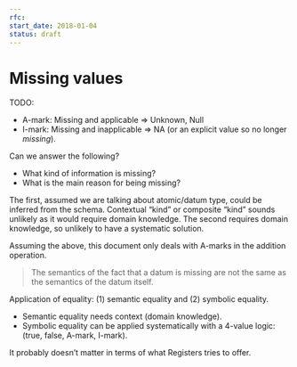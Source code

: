 ```yaml
---
rfc:
start_date: 2018-01-04
status: draft
---
```


# Missing values

TODO:

* A-mark: Missing and applicable => Unknown, Null
* I-mark: Missing and inapplicable => NA (or an explicit value so no longer
  _missing_).

Can we answer the following?

* What kind of information is missing?
* What is the main reason for being missing?

The first, assumed we are talking about atomic/datum type, could be inferred
from the schema. Contextual “kind” or composite “kind” sounds unlikely as it
would require domain knowledge.
The second requires domain knowledge, so unlikely to have a systematic
solution.

Assuming the above, this document only deals with A-marks in the addition
operation.

> The semantics of the fact that a datum is missing are not the same as the
> semantics of the datum itself.

Application of equality:  (1) semantic equality and (2) symbolic equality.
* Semantic equality needs context (domain knowledge).
* Symbolic equality can be applied systematically with a 4-value logic: (true,
  false, A-mark, I-mark).

It probably doesn’t matter in terms of what Registers tries to offer.



